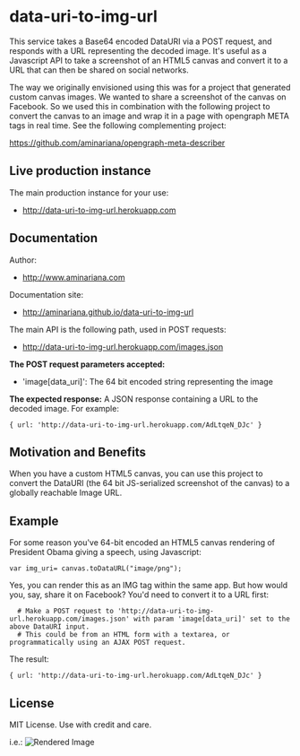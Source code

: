 data-uri-to-img-url
===================

This service takes a Base64 encoded DataURI via a POST request, and responds with a URL representing the decoded image. It's useful as a Javascript API to take a screenshot of an HTML5 canvas and convert it to a URL that can then be shared on social networks.

The way we originally envisioned using this was for a project that generated custom canvas images. We wanted to share a screenshot of the canvas on Facebook. So we used this in combination with the following project to convert the canvas to an image and wrap it in a page with opengraph META tags in real time. See the following complementing project:

https://github.com/aminariana/opengraph-meta-describer


Live production instance
------------------------

The main production instance for your use:
- http://data-uri-to-img-url.herokuapp.com

Documentation
-------------

Author:
- http://www.aminariana.com

Documentation site:
- http://aminariana.github.io/data-uri-to-img-url

The main API is the following path, used in POST requests:
- http://data-uri-to-img-url.herokuapp.com/images.json

**The POST request parameters accepted:**
- 'image[data_uri]': The 64 bit encoded string representing the image

**The expected response:**
A JSON response containing a URL to the decoded image. For example:
```
{ url: 'http://data-uri-to-img-url.herokuapp.com/AdLtqeN_DJc' }
```

Motivation and Benefits
-----------------------
When you have a custom HTML5 canvas, you can use this project to convert the DataURI (the 64 bit JS-serialized screenshot of the canvas) to a globally reachable Image URL.

Example
-------
For some reason you've 64-bit encoded an HTML5 canvas rendering of President Obama giving a speech, using Javascript:

```
var img_uri= canvas.toDataURL("image/png");
```

Yes, you can render this as an IMG tag within the same app. But how would you, say, share it on Facebook? You'd need to convert it to a URL first:

```
  # Make a POST request to 'http://data-uri-to-img-url.herokuapp.com/images.json' with param 'image[data_uri]' set to the above DataURI input.
  # This could be from an HTML form with a textarea, or programmatically using an AJAX POST request.
```

The result:

```
{ url: 'http://data-uri-to-img-url.herokuapp.com/AdLtqeN_DJc' }
```

License
-------
MIT License. Use with credit and care.

i.e.:
![Rendered Image](http://data-uri-to-img-url.herokuapp.com/AdLtqeN_DJc)
